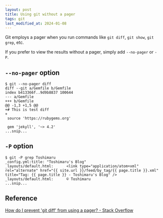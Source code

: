 ```yaml
---
layout: post
title: Using git without a pager
tags: git
last_modified_at: 2024-01-08
---
```


Git employs a pager when you run commands like `git diff`, `git show`, `git grep`, etc.

If you prefer to view the results without a pager, simply add `--no-pager` or `-P`.

## `--no-pager` option

```console
$ git --no-pager diff
diff --git a/Gemfile b/Gemfile
index b413366f..9d9b8837 100644
--- a/Gemfile
+++ b/Gemfile
@@ -1,3 +1,5 @@
+# This is test diff
+
 source 'https://rubygems.org'

 gem 'jekyll', '~> 4.2'
...snip...
```

## `-P` option

```console
$ git -P grep Toshimaru
_config.yml:title: "Toshimaru's Blog"
_layouts/default.html:      <link type="application/atom+xml" rel="alternate" href="{{ site.url }}/feed/by_tag/{{ page.title }}.xml" title="Tag: {{ page.title }} - Toshimaru's Blog" />
_layouts/default.html:      © Toshimaru
...snip...
```

## Reference

[How do I prevent 'git diff' from using a pager? - Stack Overflow](https://stackoverflow.com/questions/2183900/how-do-i-prevent-git-diff-from-using-a-pager)
